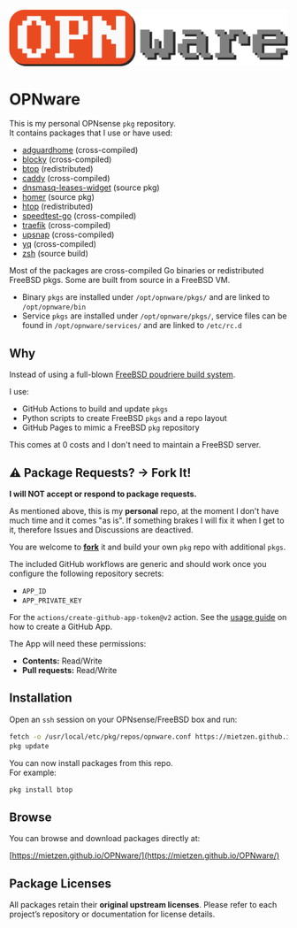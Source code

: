 ![OPNware Logo](OPNware.png)

# OPNware

This is my personal OPNsense `pkg` repository.\
It contains packages that I use or have used:

- [adguardhome](https://adguard.com/en/adguard-home/overview.html) (cross-compiled)
- [blocky](https://github.com/0xERR0R/blocky) (cross-compiled)
- [btop](https://github.com/aristocratos/btop) (redistributed)
- [caddy](https://caddyserver.com/) (cross-compiled)
- [dnsmasq-leases-widget](https://github.com/mietzen/opnsense-dnsmasq-leases-widget) (source pkg)
- [homer](https://homer-demo.netlify.app/) (source pkg)
- [htop](https://htop.dev/) (redistributed)
- [speedtest-go](https://github.com/showwin/speedtest-go) (cross-compiled)
- [traefik](https://traefik.io) (cross-compiled)
- [upsnap](https://github.com/seriousm4x/UpSnap) (cross-compiled)
- [yq](https://mikefarah.gitbook.io/yq) (cross-compiled)
- [zsh](https://git.code.sf.net/p/zsh/code) (source build)

Most of the packages are cross-compiled Go binaries or redistributed FreeBSD pkgs.
Some are built from source in a FreeBSD VM. 

- Binary `pkgs` are installed under `/opt/opnware/pkgs/` and are linked to `/opt/opnware/bin`
- Service `pkgs` are installed under `/opt/opnware/pkgs/`, service files can be found in `/opt/opnware/services/` and are linked to `/etc/rc.d`

## Why

Instead of using a full-blown [FreeBSD poudriere build system](https://github.com/freebsd/poudriere).

I use: 
- GitHub Actions to build and update `pkgs`
- Python scripts to create FreeBSD `pkgs` and a repo layout
- GitHub Pages to mimic a FreeBSD `pkg` repository

This comes at 0 costs and I don't need to maintain a FreeBSD server.

## ⚠️ Package Requests? -> Fork It!

**I will NOT accept or respond to package requests.**

As mentioned above, this is my **personal** repo, at the moment I don't have much time and it comes "as is". If something brakes I will fix it when I get to it, therefore Issues and Discussions are deactived.

You are welcome to [**fork**](https://github.com/mietzen/OPNware/fork) it and build your own `pkg` repo with additional `pkgs`.

The included GitHub workflows are generic and should work once you configure the following repository secrets:

- `APP_ID`
- `APP_PRIVATE_KEY`

For the `actions/create-github-app-token@v2` action. See the [usage guide](https://github.com/actions/create-github-app-token?tab=readme-ov-file#usage) on how to create a GitHub App.

The App will need these permissions:

- **Contents:** Read/Write
- **Pull requests:** Read/Write

## Installation

Open an `ssh` session on your OPNsense/FreeBSD box and run:

```sh
fetch -o /usr/local/etc/pkg/repos/opnware.conf https://mietzen.github.io/OPNware/opnware.conf
pkg update
````

You can now install packages from this repo.\
For example:

```sh
pkg install btop
```

## Browse

You can browse and download packages directly at:

[https://mietzen.github.io/OPNware/](https://mietzen.github.io/OPNware/)


## Package Licenses

All packages retain their **original upstream licenses**.
Please refer to each project’s repository or documentation for license details.
